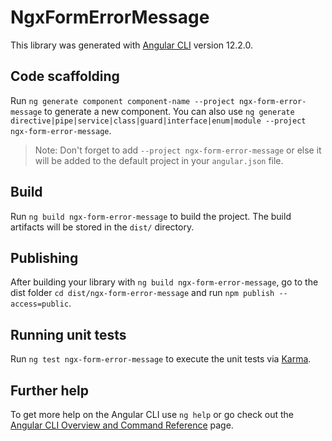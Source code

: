 # NgxFormErrorMessage

This library was generated with [Angular CLI](https://github.com/angular/angular-cli) version 12.2.0.

## Code scaffolding

Run `ng generate component component-name --project ngx-form-error-message` to generate a new component. You can also use `ng generate directive|pipe|service|class|guard|interface|enum|module --project ngx-form-error-message`.
> Note: Don't forget to add `--project ngx-form-error-message` or else it will be added to the default project in your `angular.json` file. 

## Build

Run `ng build ngx-form-error-message` to build the project. The build artifacts will be stored in the `dist/` directory.

## Publishing

After building your library with `ng build ngx-form-error-message`, go to the dist folder `cd dist/ngx-form-error-message` and run `npm publish --access=public`.

## Running unit tests

Run `ng test ngx-form-error-message` to execute the unit tests via [Karma](https://karma-runner.github.io).

## Further help

To get more help on the Angular CLI use `ng help` or go check out the [Angular CLI Overview and Command Reference](https://angular.io/cli) page.
